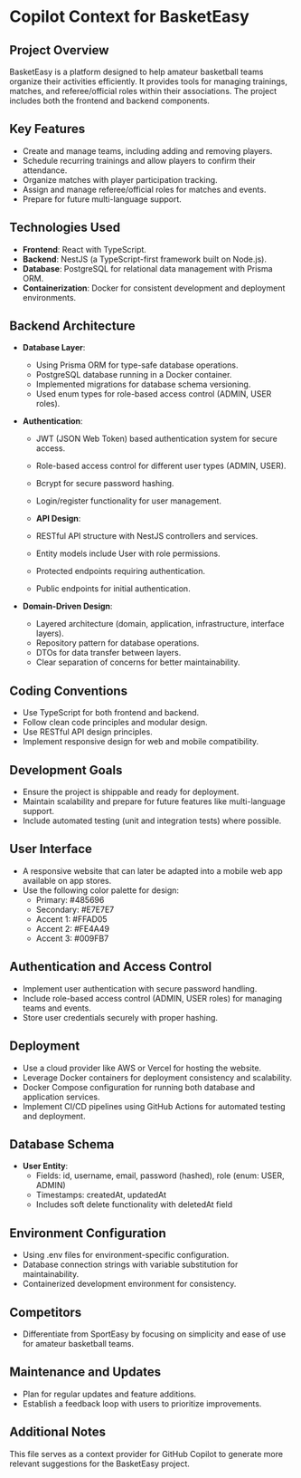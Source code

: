 # Copilot Context for BasketEasy

## Project Overview

BasketEasy is a platform designed to help amateur basketball teams organize their activities efficiently. It provides tools for managing trainings, matches, and referee/official roles within their associations. The project includes both the frontend and backend components.

## Key Features

- Create and manage teams, including adding and removing players.
- Schedule recurring trainings and allow players to confirm their attendance.
- Organize matches with player participation tracking.
- Assign and manage referee/official roles for matches and events.
- Prepare for future multi-language support.

## Technologies Used

- **Frontend**: React with TypeScript.
- **Backend**: NestJS (a TypeScript-first framework built on Node.js).
- **Database**: PostgreSQL for relational data management with Prisma ORM.
- **Containerization**: Docker for consistent development and deployment environments.

## Backend Architecture

- **Database Layer**:

  - Using Prisma ORM for type-safe database operations.
  - PostgreSQL database running in a Docker container.
  - Implemented migrations for database schema versioning.
  - Used enum types for role-based access control (ADMIN, USER roles).

- **Authentication**:

  - JWT (JSON Web Token) based authentication system for secure access.
  - Role-based access control for different user types (ADMIN, USER).
  - Bcrypt for secure password hashing.
  - Login/register functionality for user management.

  - **API Design**:
  - RESTful API structure with NestJS controllers and services.
  - Entity models include User with role permissions.
  - Protected endpoints requiring authentication.
  - Public endpoints for initial authentication.

- **Domain-Driven Design**:
  - Layered architecture (domain, application, infrastructure, interface layers).
  - Repository pattern for database operations.
  - DTOs for data transfer between layers.
  - Clear separation of concerns for better maintainability.

## Coding Conventions

- Use TypeScript for both frontend and backend.
- Follow clean code principles and modular design.
- Use RESTful API design principles.
- Implement responsive design for web and mobile compatibility.

## Development Goals

- Ensure the project is shippable and ready for deployment.
- Maintain scalability and prepare for future features like multi-language support.
- Include automated testing (unit and integration tests) where possible.

## User Interface

- A responsive website that can later be adapted into a mobile web app available on app stores.
- Use the following color palette for design:
  - Primary: #485696
  - Secondary: #E7E7E7
  - Accent 1: #FFAD05
  - Accent 2: #FE4A49
  - Accent 3: #009FB7

## Authentication and Access Control

- Implement user authentication with secure password handling.
- Include role-based access control (ADMIN, USER roles) for managing teams and events.
- Store user credentials securely with proper hashing.

## Deployment

- Use a cloud provider like AWS or Vercel for hosting the website.
- Leverage Docker containers for deployment consistency and scalability.
- Docker Compose configuration for running both database and application services.
- Implement CI/CD pipelines using GitHub Actions for automated testing and deployment.

## Database Schema

- **User Entity**:
  - Fields: id, username, email, password (hashed), role (enum: USER, ADMIN)
  - Timestamps: createdAt, updatedAt
  - Includes soft delete functionality with deletedAt field

## Environment Configuration

- Using .env files for environment-specific configuration.
- Database connection strings with variable substitution for maintainability.
- Containerized development environment for consistency.

## Competitors

- Differentiate from SportEasy by focusing on simplicity and ease of use for amateur basketball teams.

## Maintenance and Updates

- Plan for regular updates and feature additions.
- Establish a feedback loop with users to prioritize improvements.

## Additional Notes

This file serves as a context provider for GitHub Copilot to generate more relevant suggestions for the BasketEasy project.
